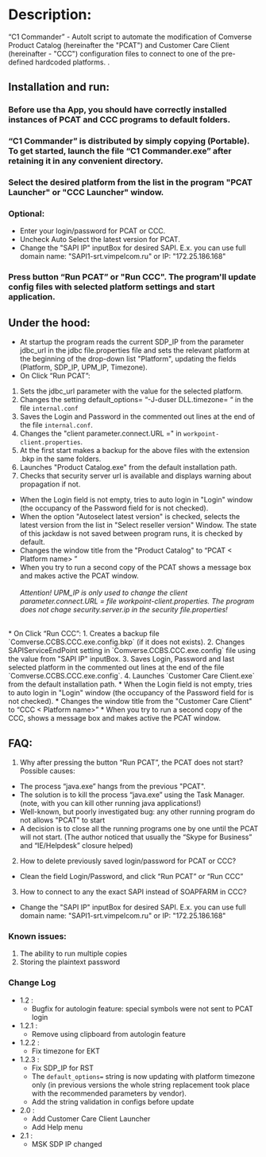 # Description:
“C1 Commander” - AutoIt script to automate the modification of Comverse Product Catalog (hereinafter the "PCAT") and Customer Care Client (hereinafter - "CCC") configuration files to connect to one of the pre-defined hardcoded platforms. .

## Installation and run:
### Before use tha App, you should have correctly installed instances of PCAT and CCC programs to default folders.
### “C1 Commander” is distributed by simply copying (Portable). To get started, launch the file “C1 Commander.exe” after retaining it in any convenient directory.
### Select the desired platform from the list in the program "PCAT Launcher" or "CCC Launcher" window.
### Optional:
* Enter your login/password for PCAT or CCC.
* Uncheck Auto Select the latest version for PCAT.
* Change the "SAPI IP" inputBox for desired SAPI. E.x. you can use full domain name: "SAPI1-srt.vimpelcom.ru" or IP: "172.25.186.168"
### Press button “Run PCAT” or "Run CCC". The program'll update config files with selected platform settings and start application.

## Under the hood:
* At startup the program reads the current SDP_IP from the parameter jdbc_url in the jdbc file.properties file and sets the relevant platform at the beginning of the drop-down list "Platform", updating the fields (Platform, SDP_IP, UPM_IP, Timezone).<br>
* On Click “Run PCAT”:
1. Sets the jdbc_url parameter with the value for the selected platform.
2. Changes the setting default_options= “-J-duser DLL.timezone= “ in the file `internal.conf`
3. Saves the Login and Password in the commented out lines at the end of the file `internal.conf`.
4. Changes the "client parameter.connect.URL =" in  `workpoint-client.properties`.
5. At the first start makes a backup for the above files with the extension .bkp in the same folders.
6. Launches "Product Catalog.exe" from the default installation path.
7. Checks that security server url is available and displays warning about propagation if not.

* When the Login field is not empty,  tries to auto login in "Login" window (the occupancy of the Password field for is not checked).
* When the option "Autoselect latest version" is checked, selects the latest version from the list in "Select reseller version" Window.
The state of this jackdaw is not saved between program runs, it is checked by default.
* Changes the window title from the "Product Catalog" to  “PCAT < Platform name> <Timezone>”
* When you try to run a second copy of the PCAT shows a message box and makes active the PCAT window.
</br></br>
*Attention! UPM_IP is only used to change the client parameter.connect.URL = file workpoint-client.properties.
The program does not chage security.server.ip in the security file.properties!*
</br>
* On Click “Run CCC”:
1. Creates a backup file `Comverse.CCBS.CCC.exe.config.bkp` (if it does not exists).
2. Changes SAPIServiceEndPoint setting in `Comverse.CCBS.CCC.exe.config` file using the value from "SAPI IP" inputBox.
3. Saves Login, Password and last selected platform in the commented out lines at the end of the file `Comverse.CCBS.CCC.exe.config`.
4. Launches `Customer Care Client.exe` from the default installation path.
* When the Login field is not empty,  tries to auto login in "Login" window (the occupancy of the Password field for is not checked).
* Changes the window title from the "Customer Care Client" to  “CCC < Platform name>”
* When you try to run a second copy of the CCC, shows a message box and makes active the PCAT window.
</br>

## FAQ:
1. Why after pressing the button “Run PCAT”, the PCAT does not start? Possible causes:
* The process “java.exe” hangs from the previous "PCAT".
* The solution is to kill the process “java.exe” using the Task Manager. (note, with you can kill other running java applications!)
 * Well-known, but poorly investigated bug: any other running program do not allows "PCAT" to start
* A decision is to close all the running programs one by one until the PCAT will not start. (The author noticed that usually the “Skype for Business” and “IE/Helpdesk” closure helped)
2. How to delete previously saved login/password for PCAT or CCC?
* Clean the field Login/Password, and click “Run PCAT” or “Run CCC”
3. How to connect to any the exact SAPI instead of SOAPFARM in CCC?
* Change the "SAPI IP" inputBox for desired SAPI. E.x. you can use full domain name: "SAPI1-srt.vimpelcom.ru" or IP: "172.25.186.168"

### Known issues:
1. The ability to run multiple copies
2. Storing the plaintext password

### Change Log
* 1.2 :
	* Bugfix for autologin feature: special symbols were not sent to PCAT login
* 1.2.1 :
	* Remove using clipboard from autologin feature
* 1.2.2 :
	* Fix timezone for EKT
* 1.2.3 :
	* Fix SDP_IP for RST
	* The `default_options=` string is now updating with platform timezone only (in previous versions the whole string replacement took place with the recommended parameters by vendor).
	* Add the string validation in configs before update
* 2.0 :
	* Add Customer Care Client Launcher
	* Add Help menu
* 2.1 :
	* MSK SDP IP changed
